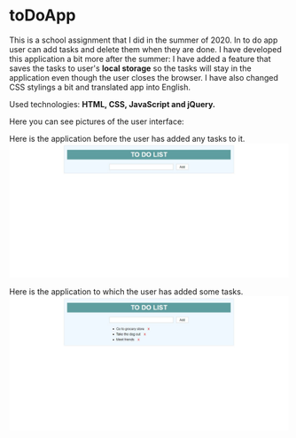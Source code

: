 # toDoApp
This is a school assignment that I did in the summer of 2020. In to do app user can add tasks and delete them when they are done. I have developed this application a bit more after the summer: I have added a feature that saves the tasks to user's **local storage** so the tasks will stay in the application even though the user closes the browser. I have also changed CSS stylings a bit and translated app into English.

Used technologies: **HTML, CSS, JavaScript and jQuery.**

Here you can see pictures of the user interface:

Here is the application before the user has added any tasks to it.
![todo1](todo1.JPG "The application without tasks")

Here is the application to which the user has added some tasks.
![todo2](todo2.JPG "The application with tasks")
